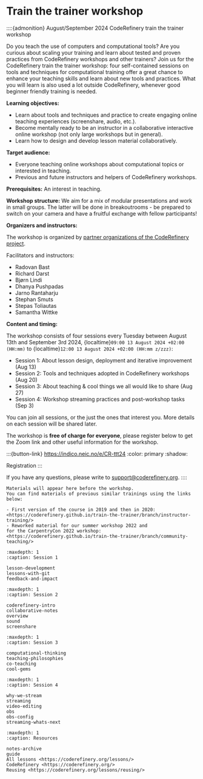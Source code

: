 # Train the trainer workshop

::::{admonition} August/September 2024 CodeRefinery train the trainer workshop

Do you teach the use of computers and computational tools? Are you curious about scaling your training and learn about tested and proven practices from CodeRefinery workshops and other trainers? Join us for the CodeRefinery train the trainer workshop: four self-contained sessions on tools and techniques for computational training offer a great chance to enhance your teaching skills and learn about new tools and practices. What you will learn is also used a lot outside CodeRefinery, whenever good beginner friendly training is needed.

**Learning objectives:**
- Learn about tools and techniques and practice to create engaging online teaching experiences (screenshare, audio, etc.).
- Become mentally ready to be an instructor in a collaborative interactive online workshop (not only large workshops but in general).
- Learn how to design and develop lesson material collaboratively.

**Target audience:**
- Everyone teaching online workshops about computational topics or interested in teaching.
- Previous and future instructors and helpers of CodeRefinery workshops.

**Prerequisites:**
An interest in teaching.

**Workshop structure:** 
We aim for a mix of modular presentations and work in small groups. The latter will be done in breakoutrooms - 
be prepared to switch on your camera and have a fruitful exchange with fellow participants!

**Organizers and instructors:**

The workshop is organized by [partner organizations of the CodeRefinery project](https://coderefinery.org/about/partners/).

Facilitators and instructors: 

- Radovan Bast
- Richard Darst
- Bjørn Lindi
- Dhanya Pushpadas
- Jarno Rantaharju
- Stephan Smuts
- Stepas Toliautas
- Samantha Wittke


**Content and timing:**

The workshop consists of four sessions every Tuesday between August
13th and September 3rd 2024,
{localtime}`09:00 13 August 2024 +02:00 (HH:mm)` to
{localtime}`12:00 13 August 2024 +02:00 (HH:mm z/zzz)`:

- Session 1: About lesson design, deployment and iterative improvement (Aug 13)
- Session 2: Tools and techniques adopted in CodeRefinery workshops (Aug 20)
- Session 3: About teaching & cool things we all would like to share (Aug 27)
- Session 4: Workshop streaming practices and post-workshop tasks (Sep 3)

You can join all sessions, or the just the ones that interest you. More details on each session will be shared later. 

The workshop is **free of charge for everyone**, please register below to get the Zoom link and other useful information for the workshop.

:::{button-link} https://indico.neic.no/e/CR-ttt24
:color: primary
:shadow:

Registration
:::

If you have any questions, please write to <support@coderefinery.org>.
::::

```{admonition} Materials are work in progress
Materials will appear here before the workshop.
You can find materials of previous similar trainings using the links below:

- First version of the course in 2019 and then in 2020:
<https://coderefinery.github.io/train-the-trainer/branch/instructor-training/>
- Reworked material for our summer workshop 2022 and
for the CarpentryCon 2022 workshop:
<https://coderefinery.github.io/train-the-trainer/branch/community-teaching/>
```

```{toctree}
:maxdepth: 1
:caption: Session 1

lesson-development
lessons-with-git
feedback-and-impact
```

```{toctree}
:maxdepth: 1
:caption: Session 2

coderefinery-intro
collaborative-notes
overview
sound
screenshare
```

```{toctree}
:maxdepth: 1
:caption: Session 3

computational-thinking
teaching-philosophies
co-teaching
cool-gems
```

```{toctree}
:maxdepth: 1
:caption: Session 4

why-we-stream
streaming
video-editing
obs
obs-config
streaming-whats-next
```

```{toctree}
:maxdepth: 1
:caption: Resources

notes-archive
guide
All lessons <https://coderefinery.org/lessons/>
CodeRefinery <https://coderefinery.org/>
Reusing <https://coderefinery.org/lessons/reusing/>
```
